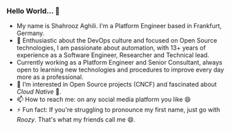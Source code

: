 ### Hello World... 👋

- My name is Shahrooz Aghili. I'm a Platform Engineer based in Frankfurt, Germany.
- 🚀 Enthusiastic about the DevOps culture and focused on Open Source technologies, I am passionate about automation, with 13+ years of experience as a Software Engineer, Researcher and Technical lead.
- Currently working as a Platform Engineer and Senior Consultant, always open to learning new technologies and procedures to improve every day more as a professional.
- 👀 I’m interested in Open Source projects (CNCF) and fascinated about _Cloud Native_ 🚀. 
- 📫 How to reach me: on any social media platform you like 😄
- ⚡ Fun fact: If you're struggling to pronounce my first name, just go with _Roozy_. That's what my friends call me 😄.

<!--
**shahrooz33ce/shahrooz33ce** is a ✨ _special_ ✨ repository because its `README.md` (this file) appears on your GitHub profile.

Here are some ideas to get you started:

- 🔭 I’m currently working on ...
- 🌱 I’m currently learning ...
- 👯 I’m looking to collaborate on ...
- 🤔 I’m looking for help with ...
- 💬 Ask me about ...
- 📫 How to reach me: ...
- 😄 Pronouns: ...
- ⚡ Fun fact: ...
-->
